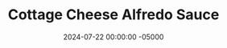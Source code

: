 ---
layout: post
title:  "Cottage Cheese Alfredo Sauce"
date:   2024-07-22 00:00:00 -05000
categories: 
- Recipes
- Savory Sauces
permalink: /recipes/cottage-cheese-alfredo
image: /assets/Food/Savory Sauces/Alfredo/alfredo-squash.jpg
ing: alfredo-ing
facts: alfredo-facts
section1: 
start2: 
section2: 
start3: 
section3: 
start4: 
section4: 
start5: 
section5: 
Prep: 5
Rest: 
Cook: 
Source1: https://theproteinchef.co/cottage-cheese-alfredo-recipe/#recipe
Source2: 
whisk: https://s.samsungfood.com/DNeaZ
tags: 
- alfredo
- chicken alfredo
- pasta
- spaghetti squash
- cream
- butter
- cheese
- parmesean cheese
- cottage cheese
- nonfat cottage cheese
- greek yogurt
- plain nonfat greek yogurt
- italian
- black pepper
- pepper
- basil
- oregano
- thyme
- garlic
- milk
- skim milk
Description: This alfredo sauce is high in protein, tastes great over pasta or <a href="/recipes/spaghetti-squash">spaghetti squash</a> (like I did with my <a href="/recipes/vegan-mac-and-cheese">'Mac' and 'Cheese'</a> and <a href="/recipes/avocado-pesto">Avocado Pesto</a>), and much lower in fat than traditional. Instead of butter and cream, here I'm utilizing cottage cheese (or Greek yogurt) for a delicious and creamy sauce that's much lighter than a standard alfredo
Instructions: 
- <br><center><img src="/assets/Food/Savory Sauces/Alfredo/alfredo-unblended.jpg" alt="" class="instruction-image"></center><br>
- In a food processor, blend together all ingredients until smooth. Serve over pasta (1 lb box) or spaghetti squash (~4 lb squash), or use as a salad dressing<br><br>
- <center><img src="/assets/Food/Savory Sauces/Alfredo/alfredo-container.jpg" alt="" class="instruction-image"></center>
---
